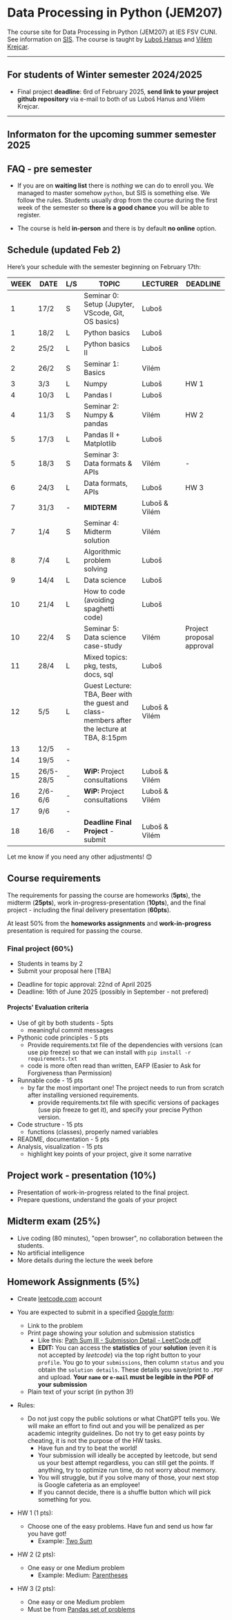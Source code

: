# Data Processing in Python (JEM207)

The course site for Data Processing in Python (JEM207) at IES FSV CUNI. See information on [SIS](https://is.cuni.cz/studium/predmety/index.php?do=predmet&kod=JEM207). The course is taught by [Luboš Hanus](mailto:lubos.hanus@fsv.cuni.cz) and [Vilém Krejcar](mailto:vilem.krejcar@fsv.cuni.cz).

------

## For students of Winter semester 2024/2025

* Final project **deadline**: 6rd of February 2025, **send link to your project github repository** via e-mail to both of us Luboš Hanus and Vilém Krejcar.

------

## Informaton for the upcoming summer semester 2025

## FAQ - pre semester

* If you are on **waiting list** there is *nothing* we can do to enroll you. We managed to master somehow `python`, but SIS is something else. We follow the rules. Students usually drop from the course during the first week of the semester so **there is a good chance** you will be able to register.

* The course is held **in-person** and there is by default **no online** option.

## Schedule (updated Feb 2)

Here’s your schedule with the semester beginning on February 17th:  

| WEEK | DATE | L/S | TOPIC | LECTURER | DEADLINE |
| --- | --- | --- | --- | --- | --- |
| 1 | 17/2 | S | Seminar 0: Setup (Jupyter, VScode, Git, OS basics) | Luboš | |
| 1 | 18/2 | L | Python basics | Luboš | |
| 2 | 25/2 | L | Python basics II | Luboš | |
| 2 | 26/2 | S | Seminar 1: Basics | Vilém | |
| 3 | 3/3 | L | Numpy | Luboš | HW 1 |
| 4 | 10/3 | L | Pandas I | Luboš | |
| 4 | 11/3 | S | Seminar 2: Numpy & pandas | Vilém | HW 2 |
| 5 | 17/3 | L | Pandas II + Matplotlib  | Luboš | |
| 5 | 18/3 | S | Seminar 3: Data formats & APIs | Vilém | - |
| 6 | 24/3 | L | Data formats, APIs | Luboš | HW 3 |
| 7 | 31/3 | - | **MIDTERM** | Luboš & Vilém | |
| 7 | 1/4 | S | Seminar 4: Midterm solution | Vilém | |
| 8 | 7/4 | L | Algorithmic problem solving | Luboš | |
| 9 | 14/4 | L | Data science | Luboš | |
| 10 | 21/4 | L | How to code (avoiding spaghetti code) | Luboš | |
| 10 | 22/4 | S | Seminar 5: Data science case-study | Vilém | Project proposal approval|
| 11 | 28/4 | L | Mixed topics: pkg, tests, docs, sql | Luboš |  |
| 12 | 5/5 | L | Guest Lecture: TBA, Beer with the guest and class-members after the lecture at TBA, 8:15pm | Luboš & Vilém | |
| 13 | 12/5 | - | | | |
| 14 | 19/5 | - | | | |
| 15 | 26/5-28/5 | - | **WiP:** Project consultations | Luboš & Vilém | |
| 16 | 2/6-6/6 | - | **WiP:** Project consultations | Luboš & Vilém | |
| 17 | 9/6 | - | | | |
| 18 | 16/6 | - | **Deadline Final Project** - submit | Luboš & Vilém | |

Let me know if you need any other adjustments! 😊
  
## Course requirements

The requirements for passing the course are homeworks (**5pts**), the midterm (**25pts**), work in-progress-presentation (**10pts**), and the final project - including the final delivery presentation (**60pts**).

At least 50% from the **homeworks assignments** and **work-in-progress** presentation is required for passing the course.

### Final project (60%)

* Students in teams by 2
* Submit your proposal here [TBA]
<!-- * [Submit you proposal here](https://forms.gle/ApDvW7zEToCNjh1SA) -->
* Deadline for topic approval: 22nd of April 2025
* Deadline: 16th of June 2025 (possibly in September - not prefered)

#### Projects' Evaluation criteria

* Use of git by both students - 5pts
  * meaningful commit messages
* Pythonic code principles - 5 pts
  * Provide requirements.txt file of the dependencies with versions (can use pip freeze) so that we can install with `pip install -r requirements.txt`
  * code is more often read than written, EAFP (Easier to Ask for Forgiveness than Permission)
* Runnable code - 15 pts
  * by far the most important one! The project needs to run from scratch after installing versioned requirements.
    * provide requirements.txt file with specific versions of packages (use pip freeze to get it), and specify your precise Python version. 
* Code structure - 15 pts
  * functions (classes), properly named variables
* README, documentation - 5 pts
* Analysis, visualization - 15 pts
  * highlight key points of your project, give it some narrative

## Project work - presentation (10%)

* Presentation of work-in-progress related to the final project.
* Prepare questions, understand the goals of your project

## Midterm exam (25%)

* Live coding (80 minutes), "open browser", no collaboration between the students.
* No artificial intelligence
* More details during the lecture the week before

## Homework Assignments (5%)

* Create [leetcode.com](https://leetcode.com) account
* You are expected to submit in a specified [Google form](https://forms.gle/QbjFFcmJwgabbSyA7):
  * Link to the problem
  * Print page showing your solution and submission statistics
    * Like this: [Path Sum III - Submission Detail - LeetCode.pdf](/99_files/PathSumIII-SubmissionDetail-LeetCode.pdf)
    * **EDIT:** You can access the **statistics** of your **solution** (even it is not accepted by *leetcode*) via the top right button to your `profile`. You go to your `submissions`, then column `status` and you obtain the `solution details`. These details you save/print to `.PDF` and upload. **Your `name` or `e-mail` must be legible in the PDF of your submission**
  * Plain text of your script (in python 3!)

* Rules:
  * Do not just copy the public solutions or what ChatGPT tells you. We will make an effort to find out and you will be penalized as per academic integrity guidelines. Do not try to get easy points by cheating, it is not the purpose of the HW tasks.
    * Have fun and try to beat the world!
    * Your submission will ideally be accepted by leetcode, but send us your best attempt regardless, you can still get the points. If anything, try to optimize run time, do not worry about memory.
    * You will struggle, but if you solve many of those, your next stop is Google cafeteria as an employee!
    * If you cannot decide, there is a shuffle button which will pick something for you.

* HW 1 (1 pts):
  * Choose one of the easy problems. Have fun and send us how far you have got!
    * Example: [Two Sum](https://leetcode.com/problems/two-sum/)
* HW 2 (2 pts):
  * One easy or one Medium problem
    * Example: Medium: [Parentheses](https://leetcode.com/problems/generate-parentheses/)
* HW 3 (2 pts):
  * One easy or one Medium problem
  * Must be from [Pandas set of problems](https://leetcode.com/problemset/pandas/)
